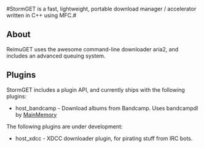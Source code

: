 #StormGET is a fast, lightweight, portable download manager / accelerator written in C++ using MFC.#

About
------------
ReimuGET uses the awesome command-line downloader aria2, and includes an advanced queuing system.

Plugins
------------
StormGET includes a plugin API, and currently ships with the following plugins:
- host_bandcamp - Download albums from Bandcamp. Uses bandcampdl by [MainMemory](http://mm.reimuhakurei.net/)

The following plugins are under development:
- host_xdcc - XDCC downloader plugin, for pirating stuff from IRC bots.